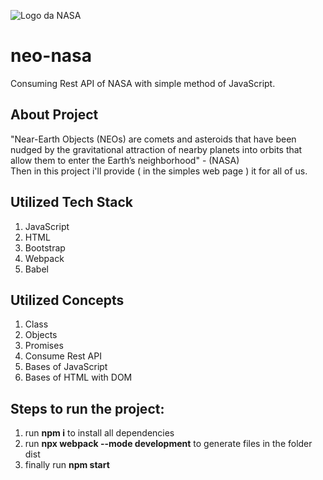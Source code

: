 ![Logo da NASA](https://www.nasa.gov/sites/all/themes/custom/nasatwo/images/nasa-logo.svg)
# neo-nasa
Consuming Rest API of NASA with simple method of JavaScript. 
## About Project
 "Near-Earth Objects (NEOs) are comets and asteroids that have been nudged by the gravitational attraction of nearby planets into orbits that allow them to enter the Earth’s neighborhood" - (NASA)   
 Then in this project i'll provide ( in the simples web page ) it for all of us.  

## Utilized Tech Stack
1. JavaScript
2. HTML
3. Bootstrap
4. Webpack
5. Babel

## Utilized Concepts  
1. Class 
2. Objects
3. Promises
4. Consume Rest API
5. Bases of JavaScript
6. Bases of HTML with DOM

## Steps to run the project:
1. run **npm i** to install all dependencies  
2. run **npx webpack --mode development** to generate files in the folder dist  
3. finally run **npm start**  
